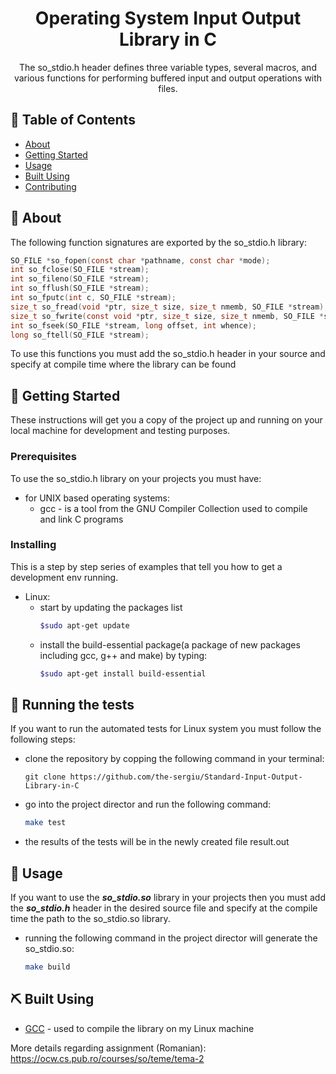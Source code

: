 <h1 align="center">Operating System Input Output Library in C</h1>

<p align="center"> The so_stdio.h header defines three variable types, several macros, and various functions for performing buffered input and output operations with files.
    <br> 
</p>

## 📝 Table of Contents
- [About](#about)
- [Getting Started](#getting_started)
- [Usage](#usage)
- [Built Using](#built_using)
- [Contributing](../CONTRIBUTING.md)

## 🧐 About <a name = "about"></a>
 The following function signatures are exported by the so_stdio.h library:
```C
SO_FILE *so_fopen(const char *pathname, const char *mode);
int so_fclose(SO_FILE *stream);
int so_fileno(SO_FILE *stream);
int so_fflush(SO_FILE *stream);
int so_fputc(int c, SO_FILE *stream);
size_t so_fread(void *ptr, size_t size, size_t nmemb, SO_FILE *stream);
size_t so_fwrite(const void *ptr, size_t size, size_t nmemb, SO_FILE *stream);
int so_fseek(SO_FILE *stream, long offset, int whence);
long so_ftell(SO_FILE *stream);
```
To use this functions you must add the so_stdio.h header in your source and specify at compile time where the library can be found
## 🏁 Getting Started <a name = "getting_started"></a>
These instructions will get you a copy of the project up and running on your local machine for development and testing purposes.

### Prerequisites
To use the so_stdio.h library on your projects you must have:

* for UNIX based operating systems:
  * gcc - is a tool from the GNU Compiler Collection used to compile and link C programs

### Installing
This is a step by step series of examples that tell you how to get a development env running.

* Linux:
  * start by updating the packages list
    ```bash
    $sudo apt-get update
    ```
  * install the build-essential package(a package of new packages including gcc, g++ and make) by typing:
    ```bash
    $sudo apt-get install build-essential 
    ```
## 🔧 Running the tests <a name = "tests"></a>
If you want to run the automated tests for Linux system you must follow the following steps:
* clone the repository by copping the following command in your terminal:
  ```
  git clone https://github.com/the-sergiu/Standard-Input-Output-Library-in-C
  ```
* go into the project director and run the following command:
  ```bash
  make test
  ```
* the results of the tests will be in the newly created file result.out

## 🎈 Usage <a name="usage"></a>
If you want to use the ***so_stdio.so*** library in your projects then you must add the ***so_stdio.h*** header in the desired source file and specify at the compile time the path to the so_stdio.so library.

* running the following command in the project director will generate the so_stdio.so:
  ```bash
  make build
  ```


## ⛏️ Built Using <a name = "built_using"></a>
- [GCC](https://gcc.gnu.org/) - used to compile the library on my Linux machine

More details regarding assignment (Romanian):
https://ocw.cs.pub.ro/courses/so/teme/tema-2
